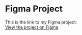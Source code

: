 # Figma Project

This is the link to my Figma project:  
[View the project on Figma](https://www.figma.com/design/4XC2LISfXMCJpzfnmHn2sb/DEPI-Final-Project---sustainify?m=auto&t=cJp9fMuk5ejESVLn-1)
